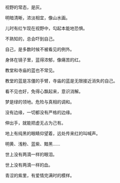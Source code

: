 视野的常态，是灰。

明暗清晰，浓淡相宜，像山水画。



儿时有红乍现在视野中，勾起本能地恐惧。

不熟知的，总会吓到自己。



自己，是多数时候不被看见的例外。

身体在镜子里，蓝得浓郁，像痛苦的红。

教堂和寺庙的蓝也不常见。

教堂的蓝是冻僵的手臂，寺庙的蓝是无限接近消失的自己。

看不见也好，免得心飘起来，意识消解。



梦是绿的领地。危险与真相的调和。

没有边缘，一切都没有严格的边缘。

伸出手，就能把虚无占为己有。

地上有纯黑的眼睛仰望着，远处传来红的叫喊声。



明黄、浅粉、蓝紫、黯黑…… 

世上没有两滴一样的眼泪。

世上没有两滴一样的血。



青涩的紫里，有爱情完满时的模样。